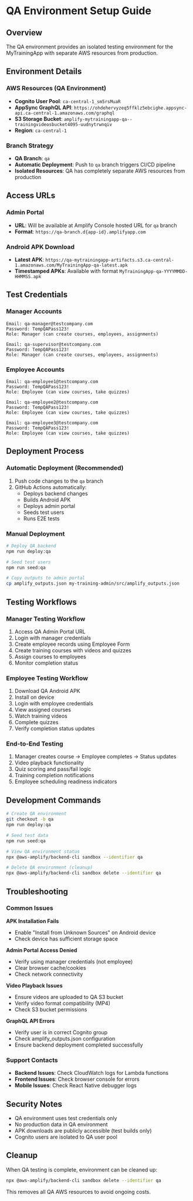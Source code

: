 # QA Environment Setup Guide

## Overview
The QA environment provides an isolated testing environment for the MyTrainingApp with separate AWS resources from production.

## Environment Details

### AWS Resources (QA Environment)
- **Cognito User Pool**: `ca-central-1_sm5rsMuaR`
- **AppSync GraphQL API**: `https://ohdehervyzeq5ffklz5ebcighe.appsync-api.ca-central-1.amazonaws.com/graphql`
- **S3 Storage Bucket**: `amplify-mytrainingapp-qa--trainingvideosbucket4095-uudnytrwnqiv`
- **Region**: `ca-central-1`

### Branch Strategy
- **QA Branch**: `qa`
- **Automatic Deployment**: Push to `qa` branch triggers CI/CD pipeline
- **Isolated Resources**: QA has completely separate AWS resources from production

## Access URLs

### Admin Portal
- **URL**: Will be available at Amplify Console hosted URL for `qa` branch
- **Format**: `https://qa-branch.d{app-id}.amplifyapp.com`

### Android APK Download
- **Latest APK**: `https://qa-mytrainingapp-artifacts.s3.ca-central-1.amazonaws.com/MyTrainingApp-qa-latest.apk`
- **Timestamped APKs**: Available with format `MyTrainingApp-qa-YYYYMMDD-HHMMSS.apk`

## Test Credentials

### Manager Accounts
```
Email: qa-manager@testcompany.com
Password: TempQAPass123!
Role: Manager (can create courses, employees, assignments)

Email: qa-supervisor@testcompany.com  
Password: TempQAPass123!
Role: Manager (can create courses, employees, assignments)
```

### Employee Accounts
```
Email: qa-employee1@testcompany.com
Password: TempQAPass123!
Role: Employee (can view courses, take quizzes)

Email: qa-employee2@testcompany.com
Password: TempQAPass123!
Role: Employee (can view courses, take quizzes)

Email: qa-employee3@testcompany.com
Password: TempQAPass123!
Role: Employee (can view courses, take quizzes)
```

## Deployment Process

### Automatic Deployment (Recommended)
1. Push code changes to the `qa` branch
2. GitHub Actions automatically:
   - Deploys backend changes
   - Builds Android APK
   - Deploys admin portal
   - Seeds test users
   - Runs E2E tests

### Manual Deployment
```bash
# Deploy QA backend
npm run deploy:qa

# Seed test users
npm run seed:qa

# Copy outputs to admin portal
cp amplify_outputs.json my-training-admin/src/amplify_outputs.json
```

## Testing Workflows

### Manager Testing Workflow
1. Access QA Admin Portal URL
2. Login with manager credentials
3. Create employee records using Employee Form
4. Create training courses with videos and quizzes
5. Assign courses to employees
6. Monitor completion status

### Employee Testing Workflow
1. Download QA Android APK
2. Install on device
3. Login with employee credentials
4. View assigned courses
5. Watch training videos
6. Complete quizzes
7. Verify completion status updates

### End-to-End Testing
1. Manager creates course → Employee completes → Status updates
2. Video playback functionality
3. Quiz scoring and pass/fail logic
4. Training completion notifications
5. Employee scheduling readiness indicators

## Development Commands

```bash
# Create QA environment
git checkout -b qa
npm run deploy:qa

# Seed test data
npm run seed:qa

# View QA environment status
npx @aws-amplify/backend-cli sandbox --identifier qa

# Delete QA environment (cleanup)
npx @aws-amplify/backend-cli sandbox delete --identifier qa
```

## Troubleshooting

### Common Issues

**APK Installation Fails**
- Enable "Install from Unknown Sources" on Android device
- Check device has sufficient storage space

**Admin Portal Access Denied**
- Verify using manager credentials (not employee)
- Clear browser cache/cookies
- Check network connectivity

**Video Playback Issues**
- Ensure videos are uploaded to QA S3 bucket
- Verify video format compatibility (MP4)
- Check S3 bucket permissions

**GraphQL API Errors**
- Verify user is in correct Cognito group
- Check amplify_outputs.json configuration
- Ensure backend deployment completed successfully

### Support Contacts
- **Backend Issues**: Check CloudWatch logs for Lambda functions
- **Frontend Issues**: Check browser console for errors
- **Mobile Issues**: Check React Native debugger logs

## Security Notes
- QA environment uses test credentials only
- No production data in QA environment
- APK downloads are publicly accessible (test builds only)
- Cognito users are isolated to QA user pool

## Cleanup
When QA testing is complete, environment can be cleaned up:
```bash
npx @aws-amplify/backend-cli sandbox delete --identifier qa
```
This removes all QA AWS resources to avoid ongoing costs.